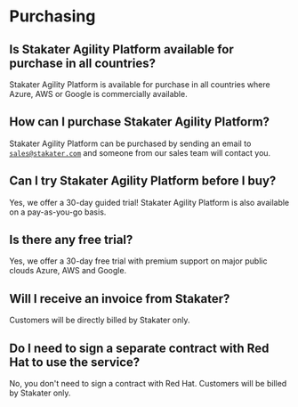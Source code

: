 # Purchasing

## Is Stakater Agility Platform available for purchase in all countries?

Stakater Agility Platform is available for purchase in all countries where Azure, AWS or Google is commercially available.

## How can I purchase Stakater Agility Platform?

Stakater Agility Platform can be purchased by sending an email to [`sales@stakater.com`](mailto:sales@stakater.com) and someone from our sales team will contact you.

## Can I try Stakater Agility Platform before I buy?

Yes, we offer a 30-day guided trial! Stakater Agility Platform is also available on a pay-as-you-go basis.

## Is there any free trial?

Yes, we offer a 30-day free trial with premium support on major public clouds Azure, AWS and Google.

## Will I receive an invoice from Stakater?

Customers will be directly billed by Stakater only.

## Do I need to sign a separate contract with Red Hat to use the service?

No, you don't need to sign a contract with Red Hat. Customers will be billed by Stakater only.
